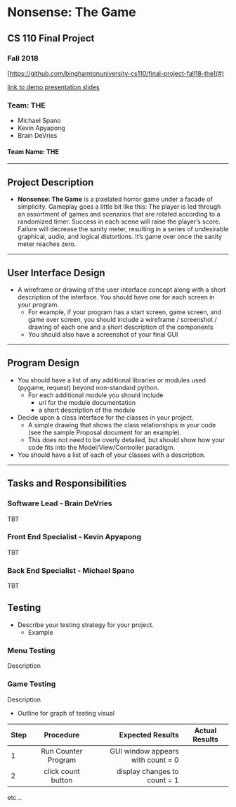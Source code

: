 # Nonsense: The Game
## CS 110 Final Project
### Fall 2018

[https://github.com/binghamtonuniversity-cs110/final-project-fall18-the](#)

[link to demo presentation slides](#)

### Team: __THE__
* Michael Spano
* Kevin Apyapong
* Brain DeVries
#### Team Name: __THE__

***

## Project Description
* __Nonsense: The Game__ is a pixelated horror game under a facade of simplicity. Gameplay goes a little bit like this: The player is led through an assortment of games and scenarios that are rotated according to a randomized timer. Success in each scene will raise the player’s score. Failure will decrease the sanity meter, resulting in a series of undesirable graphical, audio, and logical distortions. It’s game over once the sanity meter reaches zero.


***    

## User Interface Design
* A wireframe or drawing of the user interface concept along with a short description of the interface. You should have one for each screen in your program.
    * For example, if your program has a start screen, game screen, and game over screen, you should include a wireframe / screenshot / drawing of each one and a short description of the components
    * You should also have a screenshot of your final GUI

***        

## Program Design
* You should have a list of any additional libraries or modules used (pygame, request) beyond non-standard python.
    * For each additional module you should include
        * url for the module documentation
        * a short description of the module
* Decide upon a class interface for the classes in your project.
    * A simple drawing that shows the class relationships in your code (see the sample Proposal document for an example).
    * This does not need to be overly detailed, but should show how your code fits into the Model/View/Controller paradigm.
* You should have a list of each of your classes with a description.

***

## Tasks and Responsibilities
### Software Lead - Brain DeVries
TBT

### Front End Specialist - Kevin Apyapong
TBT

### Back End Specialist - Michael Spano
TBT
## Testing
* Describe your testing strategy for your project.
    * Example

### Menu Testing

Description


### Game Testing

Description

* Outline for graph of testing visual

| Step                  | Procedure     | Expected Results  | Actual Results |
| ----------------------|:-------------:| -----------------:| -------------- |
|  1  | Run Counter Program  | GUI window appears with count = 0  |          |
|  2  | click count button  | display changes to count = 1 |                 |
etc...
